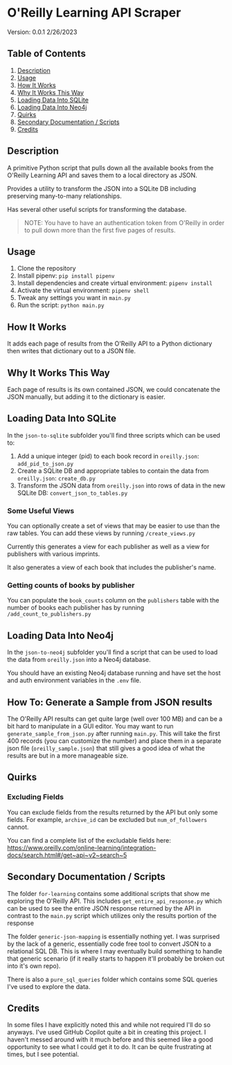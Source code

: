 # O'Reilly Learning API Scraper

Version: 0.0.1 2/26/2023

## Table of Contents
1. [Description](#description)
2. [Usage](#usage)
3. [How It Works](#how-it-works)
4. [Why It Works This Way](#why-it-works-this-way)
5. [Loading Data Into SQLite](#loading-data-into-sqlite)
6. [Loading Data Into Neo4j](#loading-data-into-neo4j)
7. [Quirks](#quirks)
8. [Secondary Documentation / Scripts](#secondary-documentation--scripts)
9. [Credits](#credits)

## Description
A primitive Python script that pulls down all the available books from the
O'Reilly Learning API and saves them to a local directory as JSON.

Provides a utility to transform the JSON into a SQLite DB including preserving
many-to-many relationships.

Has several other useful scripts for transforming the database.

> NOTE: You have to have an authentication token from O'Reilly in order to pull down more
> than the first five pages of results.

## Usage
1. Clone the repository
2. Install pipenv: `pip install pipenv`
3. Install dependencies and create virtual environment: `pipenv install`
4. Activate the virtual environment: `pipenv shell`
5. Tweak any settings you want in `main.py`
6. Run the script: `python main.py`

## How It Works
It adds each page of results from the O'Reilly API to a Python dictionary
then writes that dictionary out to a JSON file.

## Why It Works This Way
Each page of results is its own contained JSON, we could concatenate
the JSON manually, but adding it to the dictionary is easier.

## Loading Data Into SQLite
In the `json-to-sqlite` subfolder you'll find three scripts which can be used to:
1. Add a unique integer (pid) to each book record in `oreilly.json`: `add_pid_to_json.py`
2. Create a SQLite DB and appropriate tables to contain the data from `oreilly.json`: `create_db.py`
3. Transform the JSON data from `oreilly.json` into rows of data in the new SQLite DB: `convert_json_to_tables.py`

### Some Useful Views
You can optionally create a set of views that may be easier to use than the raw tables. You can add these views by running `/create_views.py`

Currently this generates a view for each publisher as well as a view for publishers with various imprints.

It also generates a view of each book that includes the publisher's name.

### Getting counts of books by publisher
You can populate the `book_counts` column on the `publishers` table with the number of books each publisher has by running `/add_count_to_publishers.py`

## Loading Data Into Neo4j
In the `json-to-neo4j` subfolder you'll find a script that can be used to load the data from `oreilly.json` into a Neo4j database.

You should have an existing Neo4j database running and have set the host and auth environment variables in the `.env` file.

## How To: Generate a Sample from JSON results
The O'Reilly API results can get quite large (well over 100 MB) and can be a bit hard to manipulate in a GUI editor. You may want to run `generate_sample_from_json.py` after running `main.py`. This will take the first 400 records (you can customize the number) and place them in a separate json file (`oreilly_sample.json`) that still gives a good idea of what the results are but in a more manageable size.

## Quirks

### Excluding Fields
You can exclude fields from the results returned by the API but only some fields. For example, `archive_id` can be excluded but `num_of_followers` cannot.

You can find a complete list of the excludable fields here: https://www.oreilly.com/online-learning/integration-docs/search.html#/get~api~v2~search~5

## Secondary Documentation / Scripts

The folder `for-learning` contains some additional scripts that show me exploring the O'Reilly API. This includes `get_entire_api_response.py` which can be used to see the entire JSON response returned by the API in contrast to the `main.py` script which utilizes only the results portion of the response

The folder `generic-json-mapping` is essentially nothing yet. I was surprised by the lack of a generic, essentially code free tool to convert JSON to a relational SQL DB. This is where I may eventually build something to handle that generic scenario (if it really starts to happen it'll probably be broken out into it's own repo).

There is also a `pure_sql_queries` folder which contains some SQL queries I've used to explore the data.

## Credits
In some files I have explicitly noted this and while not required I'll do so anyways. I've used GitHub Copilot quite a bit in creating this project. I haven't messed around with it much before and this seemed like a good opportunity to see what I could get it to do. It can be quite frustrating at times, but I see potential.
